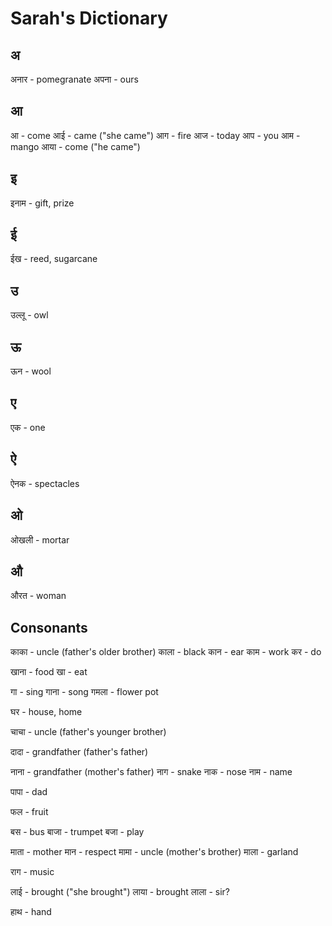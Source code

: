 
# Sarah's Dictionary #

## अ ##

अनार - pomegranate
अपना - ours

## आ ##

आ - come
आई - came ("she came")
आग - fire
आज - today
आप - you
आम - mango
आया - come ("he came")

## इ ##

इनाम - gift, prize

## ई ##

ईख - reed, sugarcane

## उ ##

उल्लू - owl

## ऊ ##

ऊन - wool

## ए ##

एक - one

## ऐ ##

ऐनक - spectacles

## ओ ##

ओखली - mortar

## औ ##

औरत - woman

## Consonants ##

काका - uncle (father's older brother)
काला - black
कान - ear
काम - work
कर - do

खाना - food
खा - eat

गा - sing
गाना - song
गमला - flower pot

घर - house, home

चाचा - uncle (father's younger brother)

दादा - grandfather (father's father)

नाना - grandfather (mother's father)
नाग - snake
नाक - nose
नाम - name

पापा - dad

फल - fruit

बस - bus
बाजा - trumpet
बजा - play

माता - mother
मान - respect
मामा - uncle (mother's brother)
माला - garland

राग - music

लाई - brought ("she brought")
लाया - brought
लाला - sir?

हाथ - hand
